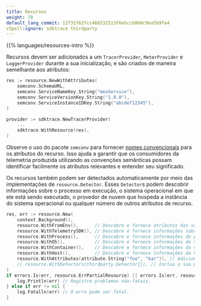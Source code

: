 ```yaml
---
title: Recursos
weight: 70
default_lang_commit: 12f31f62fcc466532513f6ebccb060c9ea5b9fe4
cSpell:ignore: sdktrace thirdparty
---
```


{{% languages/resources-intro %}}

Recursos devem ser adicionados a um `TracerProvider`, `MeterProvider` e
`LoggerProvider` durante a sua inicialização, e são criados de maneira
semelhante aos atributos:

```go
res := resource.NewWithAttributes(
    semconv.SchemaURL,
    semconv.ServiceNameKey.String("meuServico"),
    semconv.ServiceVersionKey.String("1.0.0"),
    semconv.ServiceInstanceIDKey.String("abcdef12345"),
)

provider := sdktrace.NewTracerProvider(
    ...
    sdktrace.WithResource(res),
)
```

Observe o uso do pacote `semconv` para fornecer
[nomes convencionais](/docs/concepts/semantic-conventions/) para os atributos do
recurso. Isso ajuda a garantir que os consumidores da telemetria produzida
utilizando as convenções semânticas possam identificar facilmente os atributos
relevantes e entender seu significado.

Os recursos também podem ser detectados automaticamente por meio das
implementações de `resource.Detector`. Esses `Detector`s podem descobrir
informações sobre o processo em execução, o sistema operacional em que ele está
sendo executado, o provedor de nuvem que hospeda a instância do sistema
operacional ou qualquer número de outros atributos de recurso.

```go
res, err := resource.New(
	context.Background(),
	resource.WithFromEnv(),      // Descobre e fornece atributos das variáveis de ambiente OTEL_RESOURCE_ATTRIBUTES e OTEL_SERVICE_NAME.
	resource.WithTelemetrySDK(), // Descobre e fornece informações sobre o SDK do OpenTelemetry que está sendo utilizado.
	resource.WithProcess(),      // Descobre e fornece informações do processo.
	resource.WithOS(),           // Descobre e fornece informações do Sistema Operacional.
	resource.WithContainer(),    // Descobre e fornece informações do contêiner.
	resource.WithHost(),         // Descobre e fornece informações da hospedagem.
	resource.WithAttributes(attribute.String("foo", "bar")), // Adicionar atributos de recurso personalizados.
	// resource.WithDetectors(thirdparty.Detector{}), // Inclua a sua própria implementação externa do Detector.
)
if errors.Is(err, resource.ErrPartialResource) || errors.Is(err, resource.ErrSchemaURLConflict) {
	log.Println(err) // Registre problemas não-fatais.
} else if err != nil {
	log.Fatalln(err) // O erro pode ser fatal.
}
```

